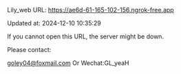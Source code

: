 Lily_web URL: https://ae6d-61-165-102-156.ngrok-free.app

Updated at: 2024-12-10 10:35:29

If you cannot open this URL, the server might be down.

Please contact: 

goley04@foxmail.com Or Wechat:GL_yeaH